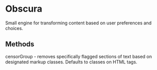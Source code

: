 Obscura
=======

Small engine for transforming content based on user preferences and choices.

Methods
-------

censorGroup - removes specifically flagged sections of text based on designated markup classes. Defaults to classes on HTML tags.


